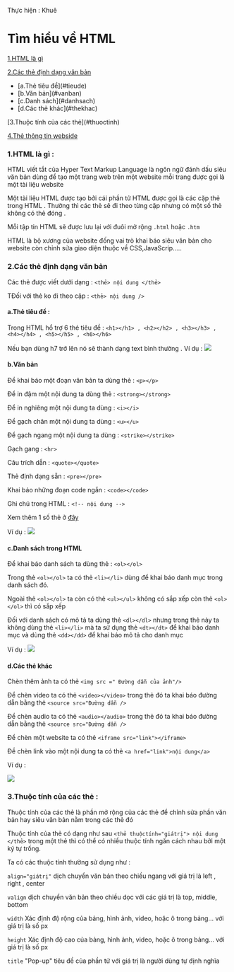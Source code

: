 Thực hiện : Khuê

# Tìm hiểu về HTML

[1.HTML là gì](#htmllagi)
  
[2.Các thẻ định dạng văn bản](#tagvanban)
<ul>  
<li>      [a.Thẻ tiêu đề](#tieude) </li>
  
<li>      [b.Văn bản](#vanban) </li>
  
<li>      [c.Danh sách](#danhsach) </li>
  
<li>      [d.Các thẻ khác](#thekhac) </li>
</ul>
[3.Thuộc tính của các thẻ](#thuoctinh)

[4.Thẻ thông tin webside](#thongtin)
### 1.HTML là gì :

HTML viết tắt của Hyper Text Markup Language là ngôn ngữ đánh dấu siêu văn bản dùng để tạo một trang web trên một website mỗi trang được gọi là một tài liệu website 

Một tài liệu HTML được tạo bởi cái phần tử HTML được gọi là các cặp thẻ trong HTML . Thường thì các thẻ sẽ đi theo từng cặp nhưng có một số thẻ không có thẻ đóng . 

Mỗi tập tin HTML sẽ được lưu lại với đuôi mở rộng `.html` hoặc `.htm`

HTML là bộ xương của website đống vai trò khai báo siêu văn bản cho website còn chỉnh sửa giao diện thuộc về CSS,JavaScrip.....

### 2.Các thẻ định dạng văn bản 

Các thẻ được viết dưới dạng : `<thẻ> nội dung </thẻ>`

TĐối với thẻ ko đi theo cặp : `<thẻ> nội dung />`

#### a.Thẻ tiêu đề :

Trong HTML hổ trợ 6 thẻ tiêu đề : `<h1></h1> , <h2></h2> , <h3></h3> , <h4></h4> , <h5></h5> , <h6></h6>` 

Nếu bạn dùng h7 trở lên nó sẽ thành dạng text bình thường . Ví dụ :
<img src ="http://sv1.upsieutoc.com/2016/12/10/html1.png">

#### b.Văn bản 

Để khai báo một đoạn văn bản ta dùng thẻ : `<p></p>`

Để in đậm một nội dung ta dùng thẻ : `<strong></strong>`

Để in nghiêng một nội dung ta dùng : `<i></i>`

Để gạch chân một nội dung ta dùng : `<u></u>`

Để gạch ngang một nội dung ta dùng : `<strike></strike>`

Gạch gang : `<hr>`

Câu trích dẫn : `<quote></quote>`

Thẻ định dạng sẵn : `<pre></pre>`

Khai báo những đoạn code ngắn : `<code></code>`

Ghi chú trong HTML : `<!-- nội dung -->`


Xem thêm 1 số thẻ ở [đây](http://hocwebchuan.com/reference/tag/)

Ví dụ :
<img src ="http://sv1.upsieutoc.com/2016/12/10/html2.png">
#### c.Danh sách trong HTML 

Để khai báo danh sách ta dùng thẻ : `<ol></ol>`

Trong thẻ `<ol></ol>` ta có thẻ `<li></li>` dùng để khai báo danh mục trong danh sách đó.

Ngoài thẻ `<ol></ol>` ta còn có thẻ `<ul></ul>` không có sắp xếp còn thẻ `<ol></ol>` thì có sắp xếp 

Đối với danh sách có mô tả ta dùng thẻ `<dl></dl>` nhưng trong thẻ này ta không dùng thẻ `<li></li>` mà ta sử dụng thẻ `<dt></dt>` để khai báo danh mục và dùng thẻ `<dd></dd>` để khai báo mô tả cho danh mục 

Ví dụ :
<img src ="http://sv1.upsieutoc.com/2016/12/10/html3.png">

#### d.Các thẻ khác

Chèn thêm ảnh ta có thẻ `<img src =" Đường dẫn của ảnh"/>`

Để chèn video ta có thẻ `<video></video>` trong thẻ đó ta khai báo đường dẫn bằng thẻ `<source src="Đường dẫn />`

Để chèn audio ta có thẻ `<audio></audio>` trong thẻ đó ta khai báo đường dẫn bằng thẻ `<source src="Đường dẫn />`

Để chèn một website ta có thẻ `<iframe src="link"></iframe>`

Đề chèn link vào một nội dung ta có thẻ `<a href="link">nội dung</a>`

Ví dụ :

<img src="http://sv1.upsieutoc.com/2016/12/10/html4.png">

### 3.Thuộc tính của các thẻ :

Thuộc tính của các thẻ là phần mở rộng của các thẻ để chỉnh sửa phần văn bản hay siêu văn bản nằm trong các thẻ đó 

Thuộc tính của thẻ có dạng như sau `<thẻ thuộctính="giátrị"> nội dung </thẻ>` trong một thẻ thì có thể có nhiều thuộc tính ngăn cách nhau bởi một ký tự trống.

Ta có các thuộc tính thường sử dụng như : 

`align="giátrị"` dịch chuyển văn bản theo chiều ngang với giá trị là left , right , center

`valign` dịch chuyển văn bản theo chiều dọc với các giá trị là top, middle, bottom 

`width` Xác định độ rộng của bảng, hình ảnh, video, hoặc ô trong bảng... với giá trị là số px

`height` Xác định độ cao của bảng, hình ảnh, video, hoặc ô trong bảng... với giá trị là số px 

`title` "Pop-up" tiêu đề của phần tử với giá trị là người dùng tự định nghĩa 


